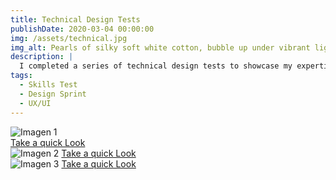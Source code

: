 ```yaml
---
title: Technical Design Tests
publishDate: 2020-03-04 00:00:00
img: /assets/technical.jpg
img_alt: Pearls of silky soft white cotton, bubble up under vibrant lighting
description: |
  I completed a series of technical design tests to showcase my expertise in UX and UI design, as well as my ability to deliver high-quality work within tight deadlines. The tests were conducted under strict time constraints, with one lasting 24 hours, another 4 hours, and the final one 3 hours. Each test challenged my ability to quickly understand project requirements, create effective user experiences, and design visually appealing interfaces.
tags:
  - Skills Test
  - Design Sprint
  - UX/UI
---
```


<div class="flex justify-between gap-2">

  <div class="flex flex-col items-center">
    <img class="w-full" src="https://res.cloudinary.com/dcxejdzab/image/upload/v1728415208/marian_portfolio/znxco0px0ulopwvgczfj.jpg" alt="Imagen 1">
    <div class="flex flex-row items-center justify-center">
      <a href="https://www.behance.net/gallery/201225121/Challenge-Rediseno-de-Landing-Page" target="_blank" class="mt-3 font-bold">Take a quick Look </a>
    </div>
  </div>

  <div class="flex flex-col items-center">
    <img class="w-full" src="https://res.cloudinary.com/dcxejdzab/image/upload/v1728415208/marian_portfolio/awhq3g92bxhymja2bn7m.jpg" alt="Imagen 2">
    <a target="_blank" class="mt-3 font-bold" href="https://www.behance.net/gallery/201220111/Challenge-APP-para-gestion-de-proyectos">Take a quick Look</a>
  </div>

  <div class="flex flex-col items-center">
    <img class="w-full" src="https://res.cloudinary.com/dcxejdzab/image/upload/v1728415208/marian_portfolio/orgnnlqglm86vqra897x.jpg" alt="Imagen 3">
    <a target="_blank" href="https://www.behance.net/gallery/200898703/Challenge-Landing-page" class="mt-3 font-bold">Take a quick Look</a>
  </div>

</div>
